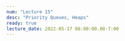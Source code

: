 ```yaml
---
num: "Lecture 15"
desc: "Priority Queues, Heaps"
ready: true
lecture_date: 2022-05-17 08:00:00.00-7:00
---
```

